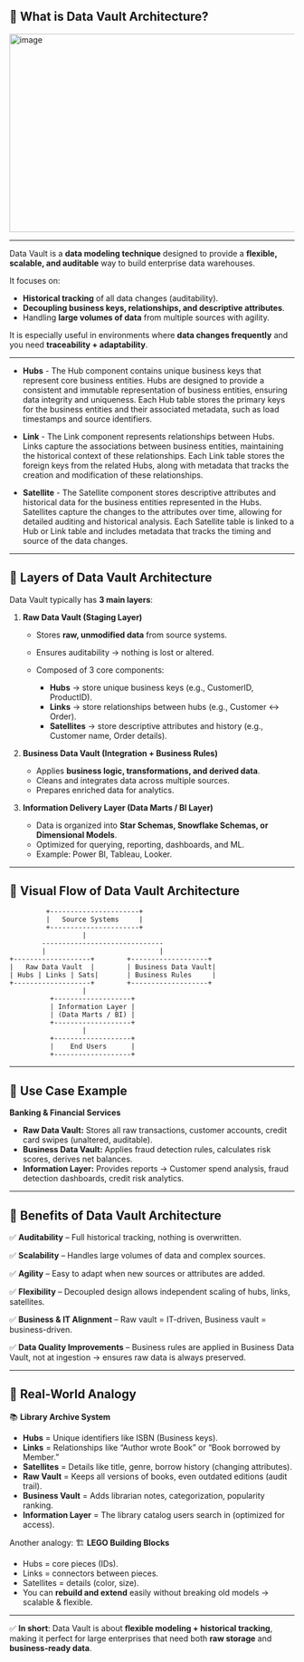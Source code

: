 ## 🔹 What is Data Vault Architecture?

<img width="700" height="350" alt="image" src="https://github.com/user-attachments/assets/f2d70df3-053e-4a52-bb13-6a2b01652ddc" />

---

Data Vault is a **data modeling technique** designed to provide a **flexible, scalable, and auditable** way to build enterprise data warehouses.

It focuses on:

* **Historical tracking** of all data changes (auditability).
* **Decoupling business keys, relationships, and descriptive attributes**.
* Handling **large volumes of data** from multiple sources with agility.

It is especially useful in environments where **data changes frequently** and you need **traceability + adaptability**.

---

* **Hubs** - The Hub component contains unique business keys that represent core business entities. Hubs are
designed to provide a consistent and immutable representation of business entities, ensuring data
integrity and uniqueness. Each Hub table stores the primary keys for the business entities and their
associated metadata, such as load timestamps and source identifiers.

* **Link** - The Link component represents relationships between Hubs. Links capture the associations between
business entities, maintaining the historical context of these relationships. Each Link table stores the
foreign keys from the related Hubs, along with metadata that tracks the creation and modification of
these relationships.

* **Satellite** - The Satellite component stores descriptive attributes and historical data for the business entities
represented in the Hubs. Satellites capture the changes to the attributes over time, allowing for detailed
auditing and historical analysis. Each Satellite table is linked to a Hub or Link table and includes
metadata that tracks the timing and source of the data changes.

---

## 🔹 Layers of Data Vault Architecture

Data Vault typically has **3 main layers**:

1. **Raw Data Vault (Staging Layer)**

   * Stores **raw, unmodified data** from source systems.
   * Ensures auditability → nothing is lost or altered.
   * Composed of 3 core components:

     * **Hubs** → store unique business keys (e.g., CustomerID, ProductID).
     * **Links** → store relationships between hubs (e.g., Customer ↔ Order).
     * **Satellites** → store descriptive attributes and history (e.g., Customer name, Order details).

2. **Business Data Vault (Integration + Business Rules)**

   * Applies **business logic, transformations, and derived data**.
   * Cleans and integrates data across multiple sources.
   * Prepares enriched data for analytics.

3. **Information Delivery Layer (Data Marts / BI Layer)**

   * Data is organized into **Star Schemas, Snowflake Schemas, or Dimensional Models**.
   * Optimized for querying, reporting, dashboards, and ML.
   * Example: Power BI, Tableau, Looker.

---

## 🔹 Visual Flow of Data Vault Architecture

```
         +----------------------+
         |   Source Systems     |
         +----------------------+
                  |
        ------------------------------
        |                            |
+-------------------+        +-------------------+
|   Raw Data Vault  |        | Business Data Vault|
| Hubs | Links | Sats|       | Business Rules     |
+-------------------+        +-------------------+
                  |
          +-------------------+
          | Information Layer |
          | (Data Marts / BI) |
          +-------------------+
                  |
          +-------------------+
          |    End Users      |
          +-------------------+
```

---

## 🔹 Use Case Example

**Banking & Financial Services**

* **Raw Data Vault:** Stores all raw transactions, customer accounts, credit card swipes (unaltered, auditable).
* **Business Data Vault:** Applies fraud detection rules, calculates risk scores, derives net balances.
* **Information Layer:** Provides reports → Customer spend analysis, fraud detection dashboards, credit risk analytics.

---

## 🔹 Benefits of Data Vault Architecture

✅ **Auditability** – Full historical tracking, nothing is overwritten.

✅ **Scalability** – Handles large volumes of data and complex sources.

✅ **Agility** – Easy to adapt when new sources or attributes are added.

✅ **Flexibility** – Decoupled design allows independent scaling of hubs, links, satellites.

✅ **Business & IT Alignment** – Raw vault = IT-driven, Business vault = business-driven.

✅ **Data Quality Improvements** – Business rules are applied in Business Data Vault, not at ingestion → ensures raw data is always preserved.

---

## 🔹 Real-World Analogy

📚 **Library Archive System**

* **Hubs** = Unique identifiers like ISBN (Business keys).
* **Links** = Relationships like “Author wrote Book” or “Book borrowed by Member.”
* **Satellites** = Details like title, genre, borrow history (changing attributes).
* **Raw Vault** = Keeps all versions of books, even outdated editions (audit trail).
* **Business Vault** = Adds librarian notes, categorization, popularity ranking.
* **Information Layer** = The library catalog users search in (optimized for access).

Another analogy:
🏗 **LEGO Building Blocks**

* Hubs = core pieces (IDs).
* Links = connectors between pieces.
* Satellites = details (color, size).
* You can **rebuild and extend** easily without breaking old models → scalable & flexible.

---

✅ **In short**: Data Vault is about **flexible modeling + historical tracking**, making it perfect for large enterprises that need both **raw storage** and **business-ready data**.
